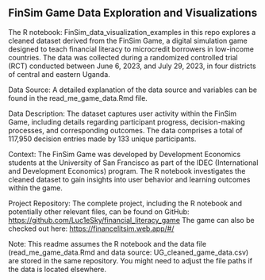 ## FinSim Game Data Exploration and Visualizations

The R notebook: FinSim_data_visualization_examples in this repo explores a cleaned dataset derived from the FinSim Game, a digital simulation game designed to teach financial literacy to microcredit borrowers in low-income countries. The data was collected during a randomized controlled trial (RCT) conducted between June 6, 2023, and July 29, 2023, in four districts of central and eastern Uganda.

Data Source:
A detailed explanation of the data source and variables can be found in the read_me_game_data.Rmd file.

Data Description:
The dataset captures user activity within the FinSim Game, including details regarding participant progress, decision-making processes, and corresponding outcomes.
The data comprises a total of 117,950 decision entries made by 133 unique participants.

Context:
The FinSim Game was developed by Development Economics students at the University of San Francisco as part of the IDEC (International and Development Economics) program. The R notebook investigates the cleaned dataset to gain insights into user behavior and learning outcomes within the game.

Project Repository:
The complete project, including the R notebook and potentially other relevant files, can be found on GitHub: https://github.com/Luc1eSky/financial_literacy_game
The game can also be checked out here: https://financelitsim.web.app/#/


Note:
This readme assumes the R notebook and the data file (read_me_game_data.Rmd and data source: UG_cleaned_game_data.csv) are stored in the same repository. You might need to adjust the file paths if the data is located elsewhere.


